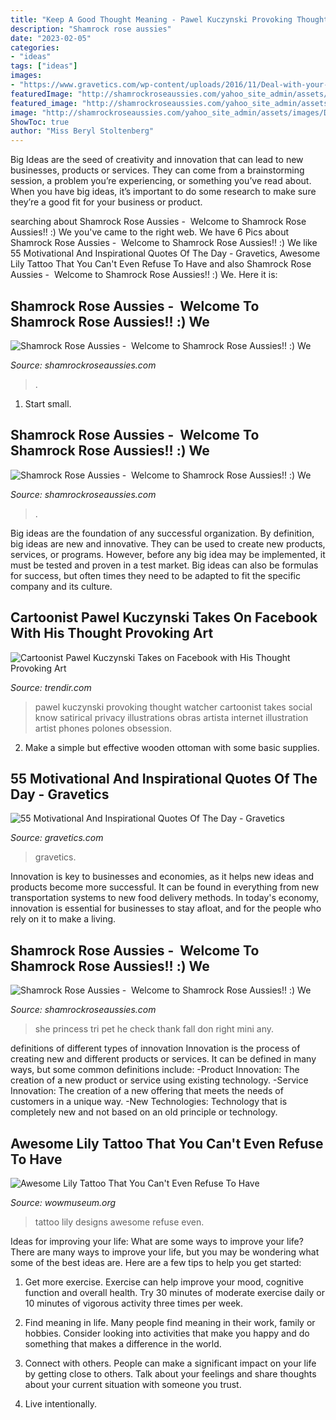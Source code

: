 ```yaml
---
title: "Keep A Good Thought Meaning - Pawel Kuczynski Provoking Thought Watcher Cartoonist Takes Social Know Satirical Privacy Illustrations Obras Artista Internet Illustration Artist Phones Polones Obsession"
description: "Shamrock rose aussies"
date: "2023-02-05"
categories:
- "ideas"
tags: ["ideas"]
images:
- "https://www.gravetics.com/wp-content/uploads/2016/11/Deal-with-your-problems-before-they-deal-with-your-happiness..jpg"
featuredImage: "http://shamrockroseaussies.com/yahoo_site_admin/assets/images/DSC_0207.114214806_std.jpg"
featured_image: "http://shamrockroseaussies.com/yahoo_site_admin/assets/images/DSC_0207.114214806_std.jpg"
image: "http://shamrockroseaussies.com/yahoo_site_admin/assets/images/DSC_0207.114214806_std.jpg"
ShowToc: true
author: "Miss Beryl Stoltenberg"
---
```



Big Ideas are the seed of creativity and innovation that can lead to new businesses, products or services. They can come from a brainstorming session, a problem you’re experiencing, or something you’ve read about. When you have big ideas, it’s important to do some research to make sure they’re a good fit for your business or product.

	

		
searching about Shamrock Rose Aussies - ﻿﻿﻿ Welcome to Shamrock Rose Aussies!! :) We you've came to the right web. We have 6 Pics about Shamrock Rose Aussies - ﻿﻿﻿ Welcome to Shamrock Rose Aussies!! :) We like 55 Motivational And Inspirational Quotes Of The Day - Gravetics, Awesome Lily Tattoo That You Can&#039;t Even Refuse To Have and also Shamrock Rose Aussies - ﻿﻿﻿ Welcome to Shamrock Rose Aussies!! :) We. Here it is:
		
    
## Shamrock Rose Aussies - ﻿﻿﻿ Welcome To Shamrock Rose Aussies!! :) We

<img loading=lazy src="http://shamrockroseaussies.com/yahoo_site_admin/assets/images/DSC_0716.10500500_std.jpg" onerror="this.onerror=null;this.src='https://tse2.mm.bing.net/th?id=OIP.ywHyXSOmdryMRxNFAASMnwHaE-&amp;pid=15.1';" alt="Shamrock Rose Aussies - ﻿﻿﻿ Welcome to Shamrock Rose Aussies!! :) We">

_Source: shamrockroseaussies.com_

>. 

	

1. Start small.

    
## Shamrock Rose Aussies - ﻿﻿﻿ Welcome To Shamrock Rose Aussies!! :) We

<img loading=lazy src="http://shamrockroseaussies.com/yahoo_site_admin/assets/images/DSC_0207.114214806_std.jpg" onerror="this.onerror=null;this.src='https://tse3.mm.bing.net/th?id=OIP.kEbsJTIKlFIXGXqcuIB81AHaFS&amp;pid=15.1';" alt="Shamrock Rose Aussies - ﻿﻿﻿ Welcome to Shamrock Rose Aussies!! :) We">

_Source: shamrockroseaussies.com_

>. 

	

Big ideas are the foundation of any successful organization. By definition, big ideas are new and innovative. They can be used to create new products, services, or programs. However, before any big idea may be implemented, it must be tested and proven in a test market. Big ideas can also be formulas for success, but often times they need to be adapted to fit the specific company and its culture.

    
## Cartoonist Pawel Kuczynski Takes On Facebook With His Thought Provoking Art

<img loading=lazy src="http://cdn.trendir.com/wp-content/uploads/old/archives/2016/04/10/pawel-facebook-hide.jpg" onerror="this.onerror=null;this.src='https://tse1.mm.bing.net/th?id=OIP.nuzp-NYigNRaBZW78eGBUgHaKs&amp;pid=15.1';" alt="Cartoonist Pawel Kuczynski Takes on Facebook with His Thought Provoking Art">

_Source: trendir.com_

>pawel kuczynski provoking thought watcher cartoonist takes social know satirical privacy illustrations obras artista internet illustration artist phones polones obsession. 

	

2. Make a simple but effective wooden ottoman with some basic supplies.

    
## 55 Motivational And Inspirational Quotes Of The Day - Gravetics

<img loading=lazy src="https://www.gravetics.com/wp-content/uploads/2016/11/Deal-with-your-problems-before-they-deal-with-your-happiness..jpg" onerror="this.onerror=null;this.src='https://tse2.mm.bing.net/th?id=OIP.eQDDMbSsJeDdXh_-HXIZJgHaKK&amp;pid=15.1';" alt="55 Motivational And Inspirational Quotes Of The Day - Gravetics">

_Source: gravetics.com_

>gravetics. 

	

Innovation is key to businesses and economies, as it helps new ideas and products become more successful. It can be found in everything from new transportation systems to new food delivery methods. In today's economy, innovation is essential for businesses to stay afloat, and for the people who rely on it to make a living.

    
## Shamrock Rose Aussies - ﻿﻿﻿ Welcome To Shamrock Rose Aussies!! :) We

<img loading=lazy src="http://shamrockroseaussies.com/yahoo_site_admin/assets/images/20170825_150204.238202419_std.jpg" onerror="this.onerror=null;this.src='https://tse3.mm.bing.net/th?id=OIP._qPoQQs03kjtAvcHBbCJfgHaFj&amp;pid=15.1';" alt="Shamrock Rose Aussies - ﻿﻿﻿ Welcome to Shamrock Rose Aussies!! :) We">

_Source: shamrockroseaussies.com_

>she princess tri pet he check thank fall don right mini any. 

	

definitions of different types of innovation
Innovation is the process of creating new and different products or services. It can be defined in many ways, but some common definitions include: 
-Product Innovation: The creation of a new product or service using existing technology.
-Service Innovation: The creation of a new offering that meets the needs of customers in a unique way.
-New Technologies: Technology that is completely new and not based on an old principle or technology.

    
## Awesome Lily Tattoo That You Can&#039;t Even Refuse To Have

<img loading=lazy src="http://www.wowmuseum.org/wp-content/uploads/2016/03/2110416-lily-tattoo-designs-.jpg" onerror="this.onerror=null;this.src='https://tse3.mm.bing.net/th?id=OIP.LntuEhw_PXPwiwdBqjPNxAHaLK&amp;pid=15.1';" alt="Awesome Lily Tattoo That You Can&#039;t Even Refuse To Have">

_Source: wowmuseum.org_

>tattoo lily designs awesome refuse even. 

	

Ideas for improving your life: What are some ways to improve your life?
There are many ways to improve your life, but you may be wondering what some of the best ideas are. Here are a few tips to help you get started:
1. Get more exercise. Exercise can help improve your mood, cognitive function and overall health. Try 30 minutes of moderate exercise daily or 10 minutes of vigorous activity three times per week.

2. Find meaning in life. Many people find meaning in their work, family or hobbies. Consider looking into activities that make you happy and do something that makes a difference in the world.

3. Connect with others. People can make a significant impact on your life by getting close to others. Talk about your feelings and share thoughts about your current situation with someone you trust.

4. Live intentionally.


